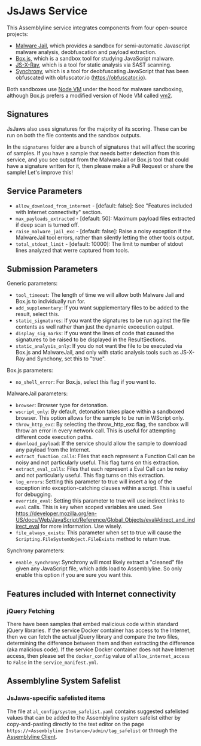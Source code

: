 # JsJaws Service
This Assemblyline service integrates components from four open-source projects:
* [Malware Jail](https://github.com/HynekPetrak/malware-jail), which provides a sandbox for semi-automatic Javascript
  malware analysis, deobfuscation and payload extraction.
* [Box.js](https://github.com/CapacitorSet/box-js), which is a sandbox tool for studying JavaScript malware.
* [JS-X-Ray](https://github.com/NodeSecure/js-x-ray), which is a tool for static analysis via SAST scanning.
* [Synchrony](https://github.com/relative/synchrony), which is a tool for deobfuscating JavaScript that has been obfuscated with obfuscator.io (https://obfuscator.io).

Both sandboxes use [Node VM](https://nodejs.org/api/vm.html) under the hood for malware sandboxing, although Box.js prefers a
modified version of Node VM called [vm2](https://github.com/patriksimek/vm2).

## Signatures
JsJaws also uses signatures for the majority of its scoring. These can be run on both the file contents and the sandbox
outputs.

In the `signatures` folder are a bunch of signatures that will affect the scoring of samples. If you have a sample that
needs better detection from this service, and you see output from the MalwareJail or Box.js tool that could
have a signature written for it, then please make a Pull Request or share the sample! Let's improve this!

## Service Parameters
  * `allow_download_from_internet` - [default: false]: See "Features included with Internet connectivity" section.
  * `max_payloads_extracted` - [default: 50]: Maximum payload files extracted if deep scan is turned off.
  * `raise_malware_jail_exc` - [default: false]: Raise a noisy exception if the MalwareJail tool errors, rather than silently letting the other tools output.
  * `total_stdout_limit` - [default: 10000]: The limit to number of stdout lines analyzed that werre captured from tools.

## Submission Parameters
Generic parameters:
* `tool_timeout`: The length of time we will allow both Malware Jail and Box.js to individually run for.
* `add_supplementary`: If you want supplementary files to be added to the result, select this.
* `static_signatures`:  If you want the signatures to be run against the file contents as well rather than just the
  dynamic excecution output.
* `display_sig_marks`: If you want the lines of code that caused the signatures to be raised to be displayed in the
  ResultSections.
* `static_analysis_only`: If you do not want the file to be executed via Box.js and MalwareJail, and only with static analysis tools such as JS-X-Ray and Synchony, set this to "true".

Box.js parameters:
* `no_shell_error`: For Box.js, select this flag if you want to.

MalwareJail parameters:
* `browser`: Browser type for detonation.
* `wscript_only`: By default, detonation takes place within a sandboxed browser. This option allows for the sample to
  be run in WScript only.
* `throw_http_exc`: By selecting the throw_http_exc flag, the sandbox will throw an error in every network call. This
  is useful for attempting different code execution paths.
* `download_payload`: If the service should allow the sample to download any payload from the Internet.
* `extract_function_calls`: Files that each represent a Function Call can be noisy and not particularly useful. This
  flag turns on this extraction.
* `extract_eval_calls`: Files that each represent a Eval Call can be noisy and not particularly useful. This flag turns
  on this extraction.
* `log_errors`: Setting this parameter to true will insert a log of the exception into exception-catching clauses within a script. This is useful for debugging.
* `override_eval`: Setting this parameter to true will use indirect links to `eval` calls. This is key when scoped variables are used. See https://developer.mozilla.org/en-US/docs/Web/JavaScript/Reference/Global_Objects/eval#direct_and_indirect_eval for more information. Use wisely.
* `file_always_exists`: This parameter when set to true will cause the `Scripting.FileSystemObject.FileExists` method to return true.

Synchrony parameters:
* `enable_synchrony`: Synchrony will most likely extract a "cleaned" file given any JavaScript file, which adds load
to Assemblyline. So only enable this option if you are sure you want this.

## Features included with Internet connectivity
### jQuery Fetching
There have been samples that embed malicious code within standard jQuery libraries. If the service Docker container has
access to the Internet, then we can fetch the actual jQuery library and compare the two files, determining the
difference between them and then extracting the difference (aka malicious code). If the service Docker container
does not have Internet access, then please set the `docker_config` value of `allow_internet_access` to `False` in the
`service_manifest.yml`.

## Assemblyline System Safelist
### JsJaws-specific safelisted items
The file at `al_config/system_safelist.yaml` contains suggested safelisted values that can be added to the Assemblyline system safelist
either by copy-and-pasting directly to the text editor on the page `https://<Assemblyline Instance>/admin/tag_safelist` or through the [Assemblyline Client](https://github.com/CybercentreCanada/assemblyline_client).
